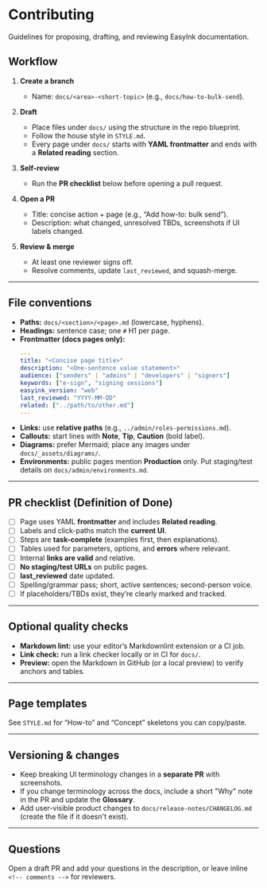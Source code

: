 # Contributing

Guidelines for proposing, drafting, and reviewing EasyInk documentation.

## Workflow

1. **Create a branch**
   - Name: `docs/<area>-<short-topic>` (e.g., `docs/how-to-bulk-send`).

2. **Draft**
   - Place files under `docs/` using the structure in the repo blueprint.
   - Follow the house style in `STYLE.md`.
   - Every page under `docs/` starts with **YAML frontmatter** and ends with a **Related reading** section.

3. **Self-review**
   - Run the **PR checklist** below before opening a pull request.

4. **Open a PR**
   - Title: concise action + page (e.g., “Add how-to: bulk send”).
   - Description: what changed, unresolved TBDs, screenshots if UI labels changed.

5. **Review & merge**
   - At least one reviewer signs off.
   - Resolve comments, update `last_reviewed`, and squash-merge.

---

## File conventions

- **Paths:** `docs/<section>/<page>.md` (lowercase, hyphens).
- **Headings:** sentence case; one `#` H1 per page.
- **Frontmatter (docs pages only):**
  ```yaml
  ---
  title: "<Concise page title>"
  description: "<One-sentence value statement>"
  audience: ["senders" | "admins" | "developers" | "signers"]
  keywords: ["e-sign", "signing sessions"]
  easyink_version: "web"
  last_reviewed: "YYYY-MM-DD"
  related: ["../path/to/other.md"]
  ---
  ```
- **Links:** use **relative paths** (e.g., `../admin/roles-permissions.md`).
- **Callouts:** start lines with **Note**, **Tip**, **Caution** (bold label).
- **Diagrams:** prefer Mermaid; place any images under `docs/_assets/diagrams/`.
- **Environments:** public pages mention **Production** only. Put staging/test details on `docs/admin/environments.md`.

---

## PR checklist (Definition of Done)

- [ ] Page uses YAML **frontmatter** and includes **Related reading**.
- [ ] Labels and click-paths match the **current UI**.
- [ ] Steps are **task-complete** (examples first, then explanations).
- [ ] Tables used for parameters, options, and **errors** where relevant.
- [ ] Internal **links are valid** and relative.
- [ ] **No staging/test URLs** on public pages.
- [ ] **last_reviewed** date updated.
- [ ] Spelling/grammar pass; short, active sentences; second-person voice.
- [ ] If placeholders/TBDs exist, they’re clearly marked and tracked.

---

## Optional quality checks

- **Markdown lint:** use your editor’s Markdownlint extension or a CI job.
- **Link check:** run a link checker locally or in CI for `docs/`.
- **Preview:** open the Markdown in GitHub (or a local preview) to verify anchors and tables.

---

## Page templates

See `STYLE.md` for “How-to” and “Concept” skeletons you can copy/paste.

---

## Versioning & changes

- Keep breaking UI terminology changes in a **separate PR** with screenshots.
- If you change terminology across the docs, include a short "Why" note in the PR and update the **Glossary**.
- Add user-visible product changes to `docs/release-notes/CHANGELOG.md` (create the file if it doesn't exist).

---

## Questions

Open a draft PR and add your questions in the description, or leave inline `<!-- comments -->` for reviewers.

